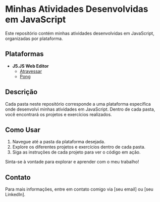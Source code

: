 # Minhas Atividades Desenvolvidas em JavaScript

Este repositório contém minhas atividades desenvolvidas em JavaScript, organizadas por plataforma.

## Plataformas

- **J5.JS Web Editor**
  - [Atravessar](https://github.com/HevMax/Alura/tree/main/JavaScript/Atravessar)
  - [Pong](https://github.com/HevMax/Alura/tree/main/JavaScript/Pong)

## Descrição

Cada pasta neste repositório corresponde a uma plataforma específica onde desenvolvi minhas atividades em JavaScript. Dentro de cada pasta, você encontrará os projetos e exercícios realizados.

## Como Usar

1. Navegue até a pasta da plataforma desejada.
2. Explore os diferentes projetos e exercícios dentro de cada pasta.
3. Siga as instruções de cada projeto para ver o código em ação.

Sinta-se à vontade para explorar e aprender com o meu trabalho!

## Contato

Para mais informações, entre em contato comigo via [seu email] ou [seu LinkedIn].
